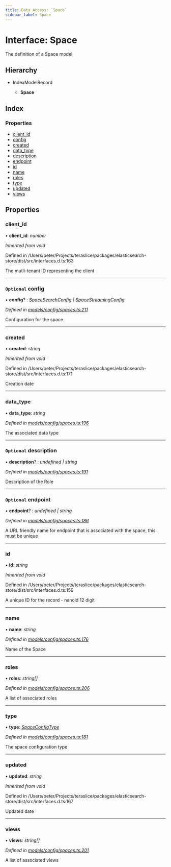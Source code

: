 ```yaml
---
title: Data Access: `Space`
sidebar_label: Space
---
```


# Interface: Space

The definition of a Space model

## Hierarchy

* IndexModelRecord

  * **Space**

## Index

### Properties

* [client_id](space.md#client_id)
* [config](space.md#optional-config)
* [created](space.md#created)
* [data_type](space.md#data_type)
* [description](space.md#optional-description)
* [endpoint](space.md#optional-endpoint)
* [id](space.md#id)
* [name](space.md#name)
* [roles](space.md#roles)
* [type](space.md#type)
* [updated](space.md#updated)
* [views](space.md#views)

## Properties

###  client_id

• **client_id**: *number*

*Inherited from void*

Defined in /Users/peter/Projects/teraslice/packages/elasticsearch-store/dist/src/interfaces.d.ts:163

The mutli-tenant ID representing the client

___

### `Optional` config

• **config**? : *[SpaceSearchConfig](spacesearchconfig.md) | [SpaceStreamingConfig](spacestreamingconfig.md)*

*Defined in [models/config/spaces.ts:211](https://github.com/terascope/teraslice/blob/d2d877b60/packages/data-access/src/models/config/spaces.ts#L211)*

Configuration for the space

___

###  created

• **created**: *string*

*Inherited from void*

Defined in /Users/peter/Projects/teraslice/packages/elasticsearch-store/dist/src/interfaces.d.ts:171

Creation date

___

###  data_type

• **data_type**: *string*

*Defined in [models/config/spaces.ts:196](https://github.com/terascope/teraslice/blob/d2d877b60/packages/data-access/src/models/config/spaces.ts#L196)*

The associated data type

___

### `Optional` description

• **description**? : *undefined | string*

*Defined in [models/config/spaces.ts:191](https://github.com/terascope/teraslice/blob/d2d877b60/packages/data-access/src/models/config/spaces.ts#L191)*

Description of the Role

___

### `Optional` endpoint

• **endpoint**? : *undefined | string*

*Defined in [models/config/spaces.ts:186](https://github.com/terascope/teraslice/blob/d2d877b60/packages/data-access/src/models/config/spaces.ts#L186)*

A URL friendly name for endpoint that is associated with the space, this must be unique

___

###  id

• **id**: *string*

*Inherited from void*

Defined in /Users/peter/Projects/teraslice/packages/elasticsearch-store/dist/src/interfaces.d.ts:159

A unique ID for the record - nanoid 12 digit

___

###  name

• **name**: *string*

*Defined in [models/config/spaces.ts:176](https://github.com/terascope/teraslice/blob/d2d877b60/packages/data-access/src/models/config/spaces.ts#L176)*

Name of the Space

___

###  roles

• **roles**: *string[]*

*Defined in [models/config/spaces.ts:206](https://github.com/terascope/teraslice/blob/d2d877b60/packages/data-access/src/models/config/spaces.ts#L206)*

A list of associated roles

___

###  type

• **type**: *[SpaceConfigType](../overview.md#spaceconfigtype)*

*Defined in [models/config/spaces.ts:181](https://github.com/terascope/teraslice/blob/d2d877b60/packages/data-access/src/models/config/spaces.ts#L181)*

The space configuration type

___

###  updated

• **updated**: *string*

*Inherited from void*

Defined in /Users/peter/Projects/teraslice/packages/elasticsearch-store/dist/src/interfaces.d.ts:167

Updated date

___

###  views

• **views**: *string[]*

*Defined in [models/config/spaces.ts:201](https://github.com/terascope/teraslice/blob/d2d877b60/packages/data-access/src/models/config/spaces.ts#L201)*

A list of associated views
